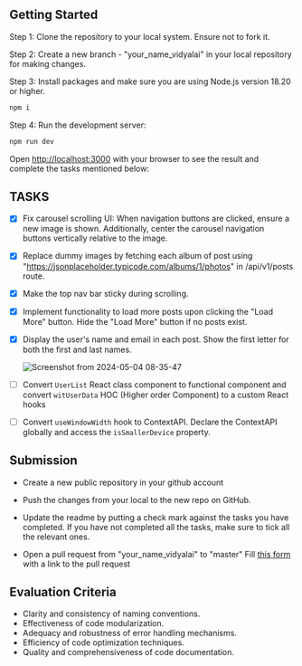 ## Getting Started

Step 1: Clone the repository to your local system. Ensure not to fork it.

Step 2: Create a new branch - "your_name_vidyalai" in your local repository for making changes.

Step 3: Install packages and make sure you are using Node.js version 18.20 or higher.

```bash
npm i
```

Step 4: Run the development server:

```bash
npm run dev
```

Open [http://localhost:3000](http://localhost:3000) with your browser to see the result and complete the tasks mentioned below:

## TASKS

- [x] Fix carousel scrolling UI: When navigation buttons are clicked, ensure a new image is shown. Additionally, center the carousel navigation buttons vertically relative to the image.
- [x] Replace dummy images by fetching each album of post using "https://jsonplaceholder.typicode.com/albums/1/photos" in /api/v1/posts route.
- [x] Make the top nav bar sticky during scrolling.
- [x] Implement functionality to load more posts upon clicking the "Load More" button. Hide the "Load More" button if no posts exist.
- [x] Display the user's name and email in each post. Show the first letter for both the first and last names.

  ![Screenshot from 2024-05-04 08-35-47](https://github.com/vidyalai/interview-challenge-1/assets/67904627/a1dd3dca-27e8-427b-a6dc-41de00d15df1)

- [ ] Convert `UserList` React class component to functional component and convert `witUserData` HOC (Higher order Component) to a custom React hooks
- [ ] Convert `useWindowWidth` hook to ContextAPI. Declare the ContextAPI globally and access the `isSmallerDevice` property.



## Submission
- Create a new public repository in your github account

- Push the changes from your local to the new repo on GitHub.

- Update the readme by putting a check mark against the tasks you have completed. If you have not completed all the tasks, make sure to tick all the relevant ones. 

- Open a pull request from "your_name_vidyalai" to "master"
Fill [this form](https://docs.google.com/forms/d/e/1FAIpQLSeACdInJitqQ8hncrJdsTYEXVuts0Rb_WlMhLihXz06MTFmwA/viewform) with a link to the pull request 


## Evaluation Criteria
- Clarity and consistency of naming conventions.
- Effectiveness of code modularization.
- Adequacy and robustness of error handling mechanisms.
- Efficiency of code optimization techniques.
- Quality and comprehensiveness of code documentation.



